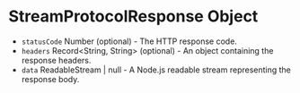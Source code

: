 # StreamProtocolResponse Object

* `statusCode` Number (optional) - The HTTP response code.
* `headers` Record<String, String> (optional) - An object containing the response headers.
* `data` ReadableStream | null - A Node.js readable stream representing the response body.

